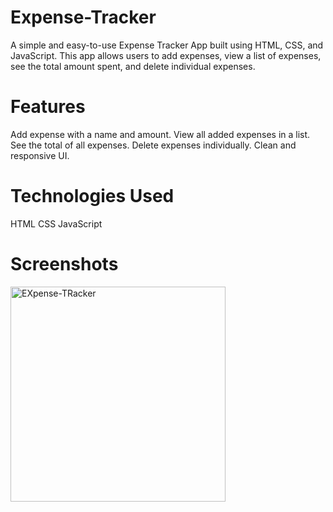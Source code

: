 # Expense-Tracker
A simple and easy-to-use Expense Tracker App built using HTML, CSS, and JavaScript.
This app allows users to add expenses, view a list of expenses, see the total amount spent, and delete individual expenses.

# Features
Add expense with a name and amount.
View all added expenses in a list.
See the total of all expenses.
Delete expenses individually.
Clean and responsive UI.

# Technologies Used
HTML
CSS
JavaScript 

# Screenshots
<img width="344" alt="EXpense-TRacker" src="https://github.com/user-attachments/assets/a3b90628-fb03-4f36-ae1c-7890ee3b4006" />

